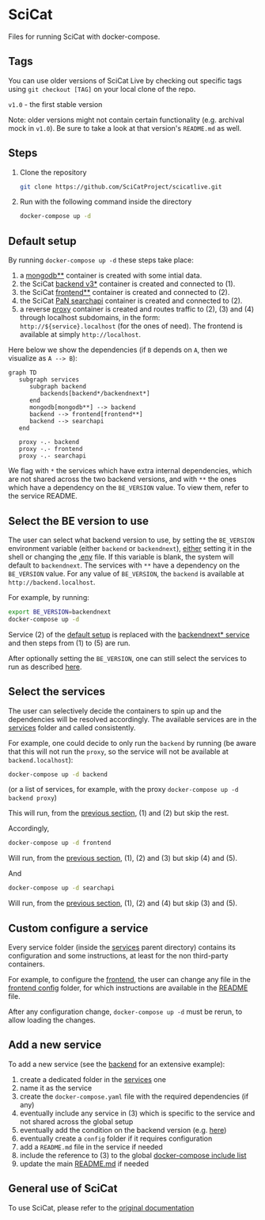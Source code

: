 # SciCat

Files for running SciCat with docker-compose.

## Tags

You can use older versions of SciCat Live by checking out specific tags using `git checkout [TAG]` on your local clone of the repo.

`v1.0` - the first stable version

Note: older versions might not contain certain functionality (e.g. archival mock in `v1.0`). Be sure to take a look at that version's `README.md` as well.

## Steps

1. Clone the repository
   ```sh
   git clone https://github.com/SciCatProject/scicatlive.git
   ```
2. Run with the following command inside the directory
   ```sh
   docker-compose up -d
   ```

## Default setup

By running `docker-compose up -d` these steps take place:
1. a [mongodb**](./services/mongodb/) container is created with some intial data.
2. the SciCat [backend v3*](./services/backend/) container is created and connected to (1).
3. the SciCat [frontend**](./services/frontend/) container is created and connected to (2).
4. the SciCat [PaN searchapi](./services/searchapi/) container is created and connected to (2).
5. a reverse [proxy](./services/proxy) container is created and routes traffic to (2), (3) and (4) through localhost subdomains, in the form: `http://${service}.localhost` (for the ones of need). The frontend is available at simply `http://localhost`.

Here below we show the dependencies (if `B` depends on `A`, then we visualize as `A --> B`):

```mermaid
graph TD
   subgraph services
      subgraph backend
         backends[backend*/backendnext*]
      end
      mongodb[mongodb**] --> backend
      backend --> frontend[frontend**]
      backend --> searchapi
   end

   proxy -.- backend
   proxy -.- frontend
   proxy -.- searchapi
```

We flag with `*` the services which have extra internal dependencies, which are not shared across the two backend versions, and with `**` the ones which have a dependency on the `BE_VERSION` value. To view them, refer to the service README.

## Select the BE version to use

The user can select what backend version to use, by setting the `BE_VERSION` environment variable (either `backend` or `backendnext`), [either](https://docs.docker.com/compose/environment-variables/envvars-precedence/) setting it in the shell or changing the [.env](./.env#L1) file. If this variable is blank, the system will default to `backendnext`. The services with `**` have a dependency on the `BE_VERSION` value. For any value of `BE_VERSION`, the `backend` is available at `http://backend.localhost`.

For example, by running: 

```sh
export BE_VERSION=backendnext
docker-compose up -d
```

Service (2) of the [default setup](README.md#default-setup) is replaced with the [backendnext* service](./services/backendnext/) and then steps from (1) to (5) are run. 

After optionally setting the `BE_VERSION`, one can still select the services to run as described [here](README.md#select-the-services).

## Select the services

The user can selectively decide the containers to spin up and the dependencies will be resolved accordingly. The available services are in the [services](./services/) folder and called consistently.

For example, one could decide to only run the `backend` by running (be aware that this will not run the `proxy`, so the service will not be available at `backend.localhost`):

```sh
docker-compose up -d backend
```

(or a list of services, for example, with the proxy `docker-compose up -d backend proxy`)

This will run, from the [previous section](#default-setup), (1) and (2) but skip the rest.

Accordingly,
```sh
docker-compose up -d frontend
```

Will run, from the [previous section](#default-setup), (1), (2) and (3) but skip (4) and (5).

And 

```sh
docker-compose up -d searchapi
```

Will run, from the [previous section](#default-setup), (1), (2) and (4) but skip (3) and (5).


## Custom configure a service

Every service folder (inside the [services](./services/) parent directory) contains its configuration and some instructions, at least for the non third-party containers.

For example, to configure the [frontend](./services/frontend/), the user can change any file in the [frontend config](./services/frontend/config/) folder, for which instructions are available in the [README](./services/frontend/README.md) file.

After any configuration change, `docker-compose up -d` must be rerun, to allow loading the changes.

## Add a new service

To add a new service (see the [backend](./services/backend/) for an extensive example):
1. create a dedicated folder in the [services](./services/) one
2. name it as the service
3. create the `docker-compose.yaml` file with the required dependencies (if any)
4. eventually include any service in (3) which is specific to the service and not shared across the global setup
5. eventually add the condition on the backend version (e.g. [here](./services/frontend/docker-compose.yaml#L14))
6. eventually create a `config` folder if it requires configuration
7. add a `README.md` file in the service if needed
8. include the reference to (3) to the global [docker-compose include list](docker-compose.yaml#L2)
9. update the main [README.md](README.md) if needed

## General use of SciCat

To use SciCat, please refer to the [original documentation](https://scicatproject.github.io/documentation/)
